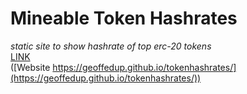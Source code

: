 # Mineable Token Hashrates
*static site to show hashrate of top erc-20 tokens*<br>
[LINK](https://geoffedup.github.io/tokenhashrates/)<br>
([Website https://geoffedup.github.io/tokenhashrates/](https://geoffedup.github.io/tokenhashrates/))

